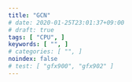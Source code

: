 ```yaml
---
title: "GCN"
# date: 2020-01-25T23:01:37+09:00
# draft: true
tags: [ "CPU", ]
keywords: [ "", ]
# categories: [ "", ]
noindex: false
# test: [ "gfx900", "gfx902" ]
---
```


